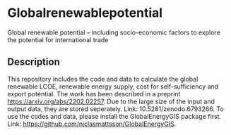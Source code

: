  # Globalrenewablepotential
 Global renewable potential – including socio-economic factors to explore the potential for international trade
 ## Description
 This repository includes the code and data to calculate the global renewable LCOE, renewable energy supply, cost for self-sufficiency and export potential. The work has been described in a preprint https://arxiv.org/abs/2202.02257.
 Due to the large size of the input and output data, they are stored seperately. Link: 10.5281/zenodo.6793266. 
 To use the codes and data, please install the GlobalEnergyGIS package first. Link: https://github.com/niclasmattsson/GlobalEnergyGIS.
